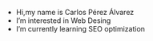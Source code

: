 - Hi,my name is Carlos Pérez Álvarez
- I’m interested in Web Desing
- I’m currently learning SEO optimization
